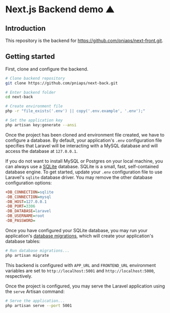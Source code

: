 # Next.js Backend demo ▲

## Introduction

This repository is the backend for https://github.com/pniaps/next-front.git.

## Getting started

First, clone and configure the backend.

```bash
# Clone backend repository
git clone https://github.com/pniaps/next-back.git

# Enter backend folder
cd next-back

# Create environment file
php -r "file_exists('.env') || copy('.env.example', '.env');"

# Set the application key 
php artisan key:generate --ansi
```

Once the project has been cloned and environment file created, we have to configure a database. By default, your application's `.env` configuration file specifies that Laravel will be interacting with a MySQL database and will access the database at `127.0.0.1`.

If you do not want to install MySQL or Postgres on your local machine, you can always use a [SQLite](https://www.sqlite.org/index.html) database. SQLite is a small, fast, self-contained database engine. To get started, update your `.env` configuration file to use Laravel's `sqlite` database driver. You may remove the other database configuration options:

```ini
+DB_CONNECTION=sqlite
-DB_CONNECTION=mysql
-DB_HOST=127.0.0.1
-DB_PORT=3306
-DB_DATABASE=laravel
-DB_USERNAME=root
-DB_PASSWORD=
```

Once you have configured your SQLite database, you may run your application's [database migrations](/docs/{{version}}/migrations), which will create your application's database tables:

```bash
# Run database migrations...
php artisan migrate
```

This backend is configured with `APP_URL` and `FRONTEND_URL` environment variables are set to `http://localhost:5001` and `http://localhost:5000`, respectively.

Once the project is configured, you may serve the Laravel application using the `serve` Artisan command:

```bash
# Serve the application...
php artisan serve --port 5001
```
